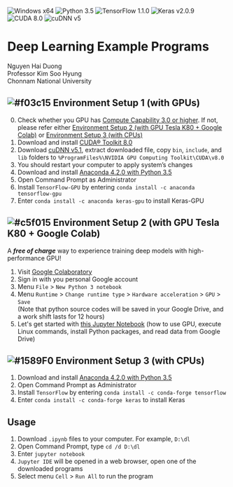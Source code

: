 ![Windows x64](https://img.shields.io/badge/Windows-x64-green.svg)
![Python 3.5](https://img.shields.io/badge/Python-3.5-red.svg)
![TensorFlow 1.1.0](https://img.shields.io/badge/TensorFlow-1.1.0-blue.svg)
![Keras v2.0.9](https://img.shields.io/badge/Keras-2.0.9-yellow.svg)
![CUDA 8.0](https://img.shields.io/badge/CUDA_8.0-optional,_GPU_only-orange.svg)
![cuDNN v5](https://img.shields.io/badge/cuDNN_v5-optional,_GPU_only-yellowgreen.svg)
# Deep Learning Example Programs
Nguyen Hai Duong  
Professor Kim Soo Hyung  
Chonnam National University  
    
## ![#f03c15](https://placehold.it/15/f03c15/000000?text=+) Environment Setup 1 (with GPUs)
0. Check whether you GPU has [Compute Capability 3.0 or higher](https://developer.nvidia.com/cuda-gpus). If not, please refer either [Environment Setup 2 (with GPU Tesla K80 + Google Colab)](https://github.com/nhduong/intro_deep#-environment-setup-2-with-gpu-tesla-k80--google-colab) or [Environment Setup 3 (with CPUs)](https://github.com/nhduong/intro_deep#-environment-setup-3-with-cpus)
1. Download and install [CUDA® Toolkit 8.0](https://developer.nvidia.com/cuda-downloads)
2. Download [cuDNN v5.1](https://developer.nvidia.com/cudnn), extract downloaded file, copy `bin`, `include`, and `lib` folders to `%ProgramFiles%\NVIDIA GPU Computing Toolkit\CUDA\v8.0`
3. You should restart your computer to apply system’s changes
4. Download and install [Anaconda 4.2.0 with Python 3.5](https://repo.continuum.io/archive/Anaconda3-4.2.0-Windows-x86_64.exe)
5. Open Command Prompt as Administrator
6. Install `TensorFlow-GPU` by entering `conda install -c anaconda tensorflow-gpu`
7. Enter `conda install -c anaconda keras-gpu` to install Keras-GPU

## ![#c5f015](https://placehold.it/15/c5f015/000000?text=+) Environment Setup 2 (with GPU Tesla K80 + Google Colab)
A **_free of charge_** way to experience training deep models with high-performance GPU!
1. Visit [Google Colaboratory](https://colab.research.google.com/notebooks/welcome.ipynb)
2. Sign in with you personal Google account
3. Menu `File` > `New Python 3 notebook`
4. Menu `Runtime` > `Change runtime type` > `Hardware acceleration` > `GPU` > `Save`  
(Note that python source codes will be saved in your Google Drive, and a work shift lasts for 12 hours)  
5. Let's get started with [this Jupyter Notebook](https://github.com/nhduong/intro_deep/blob/master/examples/colab_getting_started.ipynb) (how to use GPU, execute Linux commands, install Python packages, and read data from Google Drive)

## ![#1589F0](https://placehold.it/15/1589F0/000000?text=+) Environment Setup 3 (with CPUs)
1. Download and install [Anaconda 4.2.0 with Python 3.5](https://repo.continuum.io/archive/Anaconda3-4.2.0-Windows-x86_64.exe)
2. Open Command Prompt as Administrator
3. Install `TensorFlow` by entering `conda install -c conda-forge tensorflow`
4. Enter `conda install -c conda-forge keras` to install Keras

## Usage
1. Download `.ipynb` files to your computer. For example, `D:\dl`
2. Open Command Prompt, type `cd /d D:\dl`
3. Enter `jupyter notebook`
4. `Jupyter IDE` will be opened in a web browser, open one of the downloaded programs
5. Select menu `Cell` > `Run All` to run the program
